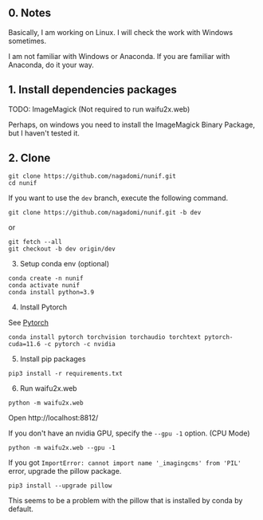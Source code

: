 ## 0. Notes

Basically, I am working on Linux. I will check the work with Windows sometimes.

I am not familiar with Windows or Anaconda. If you are familiar with Anaconda, do it your way.

## 1. Install dependencies packages

TODO: ImageMagick (Not required to run waifu2x.web)

Perhaps, on windows you need to install the ImageMagick Binary Package, but I haven't tested it.

## 2. Clone

```
git clone https://github.com/nagadomi/nunif.git
cd nunif
```

If you want to use the `dev` branch, execute the following command.
```
git clone https://github.com/nagadomi/nunif.git -b dev
```
or
```
git fetch --all
git checkout -b dev origin/dev
```

3. Setup conda env (optional)

```
conda create -n nunif
conda activate nunif
conda install python=3.9
```

4. Install Pytorch

See [Pytorch](https://pytorch.org/get-started/locally/)

```
conda install pytorch torchvision torchaudio torchtext pytorch-cuda=11.6 -c pytorch -c nvidia
```

5. Install pip packages

```
pip3 install -r requirements.txt
```

6. Run waifu2x.web

```
python -m waifu2x.web 
```

Open http://localhost:8812/ 

If you don't have an nvidia GPU, specify the `--gpu -1` option. (CPU Mode)
```
python -m waifu2x.web --gpu -1
```

If you got `ImportError: cannot import name '_imagingcms' from 'PIL'` error, upgrade the pillow package.
```
pip3 install --upgrade pillow
```

This seems to be a problem with the pillow that is installed by conda by default.
